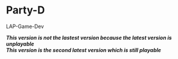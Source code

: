 # Party-D
LAP-Game-Dev

***This version is not the lastest version because the latest version is unplayable***
<br>***This version is the second latest version which is still playable***
